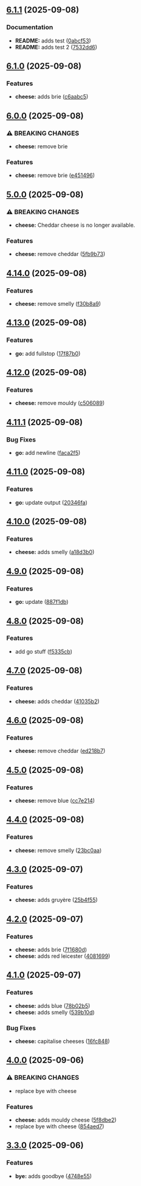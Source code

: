 ## [6.1.1](https://github.com/peter-bread/semantic-release-test/compare/v6.1.0...v6.1.1) (2025-09-08)

### Documentation

* **README:** adds test ([0abcf53](https://github.com/peter-bread/semantic-release-test/commit/0abcf53801afa4dae703ea23805b0ca9f3e00967))
* **README:** adds test 2 ([7532dd6](https://github.com/peter-bread/semantic-release-test/commit/7532dd60b0ff2c672dc1f0613d7f1f51168a66cd))

## [6.1.0](https://github.com/peter-bread/semantic-release-test/compare/v6.0.0...v6.1.0) (2025-09-08)

### Features

* **cheese:** adds brie ([c6aabc5](https://github.com/peter-bread/semantic-release-test/commit/c6aabc54d38d27f49e9bccb2ba5b08da82f6cb6c))

## [6.0.0](https://github.com/peter-bread/semantic-release-test/compare/v5.0.0...v6.0.0) (2025-09-08)

### ⚠ BREAKING CHANGES

* **cheese:** remove brie

### Features

* **cheese:** remove brie ([e451496](https://github.com/peter-bread/semantic-release-test/commit/e45149615c6aeebc79bc2dc1e4426d0a19f69c0c))

## [5.0.0](https://github.com/peter-bread/semantic-release-test/compare/v4.14.0...v5.0.0) (2025-09-08)

### ⚠ BREAKING CHANGES

* **cheese:** Cheddar cheese is no longer available.

### Features

* **cheese:** remove cheddar ([5fb9b73](https://github.com/peter-bread/semantic-release-test/commit/5fb9b73b602a57863b7513b5a7c49555c2c923ce))

## [4.14.0](https://github.com/peter-bread/semantic-release-test/compare/v4.13.0...v4.14.0) (2025-09-08)

### Features

* **cheese:** remove smelly ([f30b8a9](https://github.com/peter-bread/semantic-release-test/commit/f30b8a900d432377371cc4f7009ffc8b7ae988d1))

## [4.13.0](https://github.com/peter-bread/semantic-release-test/compare/v4.12.0...v4.13.0) (2025-09-08)

### Features

* **go:** add fullstop ([17f87b0](https://github.com/peter-bread/semantic-release-test/commit/17f87b04d03122f6a1954606a6b408fc0afc8017))

## [4.12.0](https://github.com/peter-bread/semantic-release-test/compare/v4.11.1...v4.12.0) (2025-09-08)

### Features

* **cheese:** remove mouldy ([c506089](https://github.com/peter-bread/semantic-release-test/commit/c506089168bd8d87523c7932b48cb34072df9509))

## [4.11.1](https://github.com/peter-bread/semantic-release-test/compare/v4.11.0...v4.11.1) (2025-09-08)

### Bug Fixes

* **go:** add newline ([faca2f5](https://github.com/peter-bread/semantic-release-test/commit/faca2f518e598e046fda08a11e32d4bca568cc6c))

## [4.11.0](https://github.com/peter-bread/semantic-release-test/compare/v4.10.0...v4.11.0) (2025-09-08)

### Features

* **go:** update output ([20346fa](https://github.com/peter-bread/semantic-release-test/commit/20346fa3394ecc0b7a8e2b4e30525f21857d882d))

## [4.10.0](https://github.com/peter-bread/semantic-release-test/compare/v4.9.0...v4.10.0) (2025-09-08)

### Features

* **cheese:** adds smelly ([a18d3b0](https://github.com/peter-bread/semantic-release-test/commit/a18d3b0ad9c765fc6edf48810c5d0233d0d64ade))

## [4.9.0](https://github.com/peter-bread/semantic-release-test/compare/v4.8.0...v4.9.0) (2025-09-08)

### Features

* **go:** update ([887f1db](https://github.com/peter-bread/semantic-release-test/commit/887f1db8a7beb4234531a58e672c7a6a0cb90783))

## [4.8.0](https://github.com/peter-bread/semantic-release-test/compare/v4.7.0...v4.8.0) (2025-09-08)

### Features

* add go stuff ([f5335cb](https://github.com/peter-bread/semantic-release-test/commit/f5335cb158711ea27ddac46f6b9595eaab44d1f9))

## [4.7.0](https://github.com/peter-bread/semantic-release-test/compare/v4.6.0...v4.7.0) (2025-09-08)

### Features

* **cheese:** adds cheddar ([41035b2](https://github.com/peter-bread/semantic-release-test/commit/41035b28e7b1925369212b908d0169ed7df50e23))

## [4.6.0](https://github.com/peter-bread/semantic-release-test/compare/v4.5.0...v4.6.0) (2025-09-08)

### Features

* **cheese:** remove cheddar ([ed218b7](https://github.com/peter-bread/semantic-release-test/commit/ed218b70be58b1bba4a5f0d77316287bde3077ea))

## [4.5.0](https://github.com/peter-bread/semantic-release-test/compare/v4.4.0...v4.5.0) (2025-09-08)

### Features

* **cheese:** remove blue ([cc7e214](https://github.com/peter-bread/semantic-release-test/commit/cc7e214b805587bb6b601f1b6e12f2cc3eee1c5b))

## [4.4.0](https://github.com/peter-bread/semantic-release-test/compare/v4.3.0...v4.4.0) (2025-09-08)

### Features

* **cheese:** remove smelly ([23bc0aa](https://github.com/peter-bread/semantic-release-test/commit/23bc0aa8a825d3726e80e0e8d8597a3f8ef408ff))

## [4.3.0](https://github.com/peter-bread/semantic-release-test/compare/v4.2.0...v4.3.0) (2025-09-07)

### Features

* **cheese:** adds gruyère ([25b4f55](https://github.com/peter-bread/semantic-release-test/commit/25b4f55ad6bb30942dcdc25e1a1176d29b76c400))

## [4.2.0](https://github.com/peter-bread/semantic-release-test/compare/v4.1.0...v4.2.0) (2025-09-07)

### Features

* **cheese:** adds brie ([7f1680d](https://github.com/peter-bread/semantic-release-test/commit/7f1680d0c2636c07ab576d0cda3477fb0e1cb931))
* **cheese:** adds red leicester ([4081699](https://github.com/peter-bread/semantic-release-test/commit/4081699b6ed4d96077dae699f771cd134f30122f))

## [4.1.0](https://github.com/peter-bread/semantic-release-test/compare/v4.0.0...v4.1.0) (2025-09-07)

### Features

* **cheese:** adds blue ([78b02b5](https://github.com/peter-bread/semantic-release-test/commit/78b02b570ec1ee63d15ff859141e52384930e418))
* **cheese:** adds smelly ([539b10d](https://github.com/peter-bread/semantic-release-test/commit/539b10dfce92f10f2d1f00695ca82b5e92f11b48))

### Bug Fixes

* **cheese:** capitalise cheeses ([16fc848](https://github.com/peter-bread/semantic-release-test/commit/16fc8482b1b967accbdb4488edcf276a657139c2))

## [4.0.0](https://github.com/peter-bread/semantic-release-test/compare/v3.3.0...v4.0.0) (2025-09-06)

### ⚠ BREAKING CHANGES

* replace bye with cheese

### Features

* **cheese:** adds mouldy cheese ([5f8dbe2](https://github.com/peter-bread/semantic-release-test/commit/5f8dbe21e1029ea0dae0cde9f024ffb269df990c))
* replace bye with cheese ([854aed7](https://github.com/peter-bread/semantic-release-test/commit/854aed720bc3794117ea442d644a061c65488e1d))

## [3.3.0](https://github.com/peter-bread/semantic-release-test/compare/v3.2.0...v3.3.0) (2025-09-06)

### Features

* **bye:** adds goodbye ([4748e55](https://github.com/peter-bread/semantic-release-test/commit/4748e555b7efa665bec8d37aa6fa93b10a5db372))
